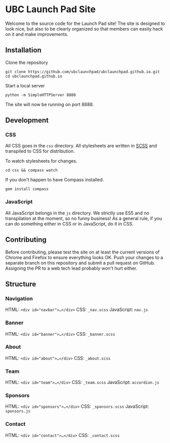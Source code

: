 # UBC Launch Pad Site

Welcome to the source code for the Launch Pad site! The site is designed to look nice, but also to be clearly organized so that members can easily hack on it and make improvements.

## Installation

Clone the repository
```
git clone https://github.com/ubclaunchpad/ubclaunchpad.github.io.git
cd ubclaunchpad.github.io
```

Start a local server
```
python -m SimpleHTTPServer 8888
```

The site will now be running on port 8888.

## Development

### CSS
All CSS goes in the `css` directory. All stylesheets are written in [SCSS](http://sass-lang.com) and transpiled to CSS for distribution.

To watch stylesheets for changes.
```
cd css && compass watch
```

If you don't happen to have Compass installed.
```
gem install compass
```

### JavaScript
All JavaScript belongs in the `js` directory. We strictly use ES5 and no transpilation at the moment, so no funny business! As a general rule, if you can do something either in CSS or in JavaScript, do it in CSS.

## Contributing

Before contributing, please test the site on at least the current versions of Chrome and Firefox to ensure everything looks OK. Push your changes to a separate branch on this repository and submit a pull request on GitHub. Assigning the PR to a web tech lead probably won't hurt either.

## Structure

### Navigation
HTML: `<div id="navbar">…</div>`
CSS: `_nav.scss`
JavaScript: `nav.js`

### Banner
HTML: `<div id="banner">…</div>`
CSS: `_banner.scss`

### About
HTML: `<div id="about">…</div>`
CSS: `_about.scss`

### Team
HTML: `<div id="team">…</div>`
CSS: `_team.scss`
JavaScript: `accordion.js`

### Sponsors
HTML: `<div id="sponsors">…</div>`
CSS: `_sponsors.scss`
JavaScript: `sponsors.js`

### Contact
HTML: `<div id="contact">…</div>`
CSS: `_contact.scss`